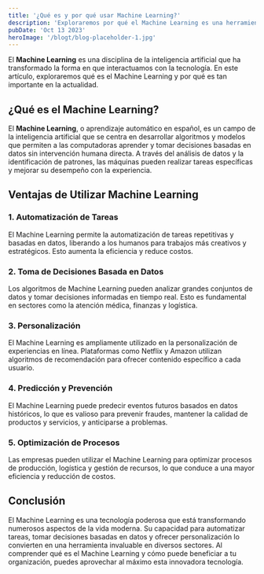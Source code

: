 ```yaml
---
title: '¿Qué es y por qué usar Machine Learning?'
description: 'Exploraremos por qué el Machine Learning es una herramienta poderosa.'
pubDate: 'Oct 13 2023'
heroImage: '/blogt/blog-placeholder-1.jpg'
---
```


El **Machine Learning** es una disciplina de la inteligencia artificial que ha transformado la forma en que interactuamos con la tecnología. En este artículo, exploraremos qué es el Machine Learning y por qué es tan importante en la actualidad.

## ¿Qué es el Machine Learning?

El **Machine Learning**, o aprendizaje automático en español, es un campo de la inteligencia artificial que se centra en desarrollar algoritmos y modelos que permiten a las computadoras aprender y tomar decisiones basadas en datos sin intervención humana directa. A través del análisis de datos y la identificación de patrones, las máquinas pueden realizar tareas específicas y mejorar su desempeño con la experiencia.

## Ventajas de Utilizar Machine Learning

### 1. Automatización de Tareas

El Machine Learning permite la automatización de tareas repetitivas y basadas en datos, liberando a los humanos para trabajos más creativos y estratégicos. Esto aumenta la eficiencia y reduce costos.

### 2. Toma de Decisiones Basada en Datos

Los algoritmos de Machine Learning pueden analizar grandes conjuntos de datos y tomar decisiones informadas en tiempo real. Esto es fundamental en sectores como la atención médica, finanzas y logística.

### 3. Personalización

El Machine Learning es ampliamente utilizado en la personalización de experiencias en línea. Plataformas como Netflix y Amazon utilizan algoritmos de recomendación para ofrecer contenido específico a cada usuario.

### 4. Predicción y Prevención

El Machine Learning puede predecir eventos futuros basados en datos históricos, lo que es valioso para prevenir fraudes, mantener la calidad de productos y servicios, y anticiparse a problemas.

### 5. Optimización de Procesos

Las empresas pueden utilizar el Machine Learning para optimizar procesos de producción, logística y gestión de recursos, lo que conduce a una mayor eficiencia y reducción de costos.

## Conclusión

El Machine Learning es una tecnología poderosa que está transformando numerosos aspectos de la vida moderna. Su capacidad para automatizar tareas, tomar decisiones basadas en datos y ofrecer personalización lo convierten en una herramienta invaluable en diversos sectores. Al comprender qué es el Machine Learning y cómo puede beneficiar a tu organización, puedes aprovechar al máximo esta innovadora tecnología.
